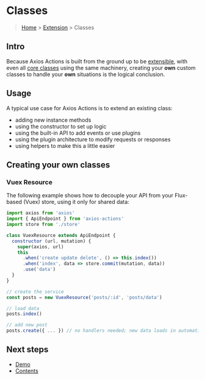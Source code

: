 # Classes

> [Home](../README.md) &gt; [Extension](README.md) &gt; Classes

## Intro

Because Axios Actions is built from the ground up to be [extensible](README.md), with even all [core classes](../classes) using the same machinery, creating your **own** custom classes to handle your **own** situations is the logical conclusion.

## Usage

A typical use case for Axios Actions is to extend an existing class:
 
- adding new instance methods
- using the constructor to set up logic
- using the built-in API to add events or use plugins
- using the plugin architecture to modify requests or responses
- using helpers to make this a little easier

## Creating your own classes

### Vuex Resource

The following example shows how to decouple your API from your Flux-based (Vuex) store, using it only for shared data:

```js
import axios from 'axios'
import { ApiEndpoint } from 'axios-actions'
import store from './store'

class VuexResource extends ApiEndpoint {
  constructor (url, mutation) {
    super(axios, url)
    this
      .when('create update delete', () => this.index())
      .when('index', data => store.commit(mutation, data))
      .use('data')
  }
}

```
```js
// create the service
const posts = new VuexResource('posts/:id', 'posts/data')

// load data
posts.index()

// add new post
posts.create({ ... }) // no handlers needed; new data loads in automatically!
```

## Next steps 

- [Demo](../../demo/README.md)
- [Contents](../README.md)

